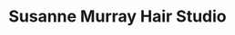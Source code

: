 ---
title: "Susanne Murray Hair Studio"
url: /donabate/susanne-murray-hair-studio/
shop: hairdresser
---